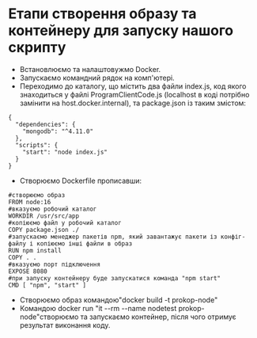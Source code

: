 # Етапи створення образу та контейнеру для запуску нашого скрипту
- Встановлюємо та налаштовужмо Docker.
- Запускаємо командний рядок на комп'ютері.
- Переходимо до каталогу, що містить два файли index.js, код якого знаходиться у файлі ProgramClientCode.js (localhost в коді потрібно замінити на host.docker.internal), та package.json із таким змістом:
```
{
  "dependencies": {
    "mongodb": "^4.11.0"
  },
  "scripts": {
    "start": "node index.js"
  }
}
```
- Створюємо Dockerfile прописавши:
```
#створюємо образ
FROM node:16
#вказуємо робочий каталог
WORKDIR /usr/src/app
#копіюємо файл у робочий каталог
COPY package.json ./
#запускаємо менеджер пакетів npm, який завантажує пакети із конфіг-файлу і копіюємо інші файли в образ
RUN npm install
COPY . .
#вказуємо порт підключення
EXPOSE 8080
#при запуску контейнеру буде запускатися команда "npm start"
CMD [ "npm", "start" ]
```
- Створюємо образ командою"docker build -t prokop-node"
- Командою docker run "it --rm --name nodetest prokop-node"створюємо та запускаємо контейнер, після чого отримує результат виконання коду.
